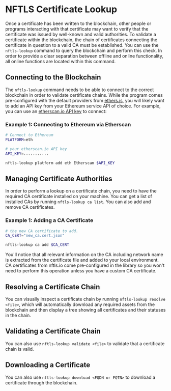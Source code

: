 # NFTLS Certificate Lookup

Once a certificate has been written to the blockchain, other people or programs interacting with that certificate may want to verify that the certificate was issued by well-known and valid authorities. To validate a certificate within the blockchain, the chain of certificates connecting the certificate in question to a valid CA must be established. You can use the `nftls-lookup` command to query the blockchain and perform this check. In order to provide a clear separation between offline and online functionality, all online functions are located within this command.

## Connecting to the Blockchain

The `nftls-lookup` command needs to be able to connect to the correct blockchain in order to validate certificate chains. While the program comes pre-configured with the default providers from [ethers.js](https://docs.ethers.io/v5/), you will likely want to add an API key from your Ethereum service API of choice. For example, you can use an [etherscan.io API key](https://etherscan.io/apis) to connect:

### Example 1: Connecting to Ethereum via Etherscan
```bash
# Connect to Ethereum
PLATFORM=eth

# your etherscan.io API key
API_KEY=...........

nftls-lookup platform add eth Etherscan $API_KEY
```

## Managing Certificate Authorities

In order to perform a lookup on a certificate chain, you need to have the required CA certificate installed on your machine. You can get a list of installed CAs by running `nftls-lookup ca list`. You can also add and remove CA certificates.

### Example 1: Adding a CA Certificate
```bash
# the new CA certificate to add.
CA_CERT="new_ca.cert.json"

nftls-lookup ca add $CA_CERT
```

You'll notice that all relevant information on the CA including network name is extracted from the certificate file and added to your local environment. CA certificates from nftls.io come pre-configured in the library so you won't need to perform this operation unless you have a custom CA certificate.

## Resolving a Certificate Chain

You can visually inspect a certificate chain by running `nftls-lookup resolve <file>`, which will automatically download any required assets from the blockchain and then display a tree showing all certificates and their statuses in the chain.

## Validating a Certificate Chain

You can also use `nftls-lookup validate <file>` to validate that a certificate chain is valid.

## Downloading a Certificate

You can also use `nftls-lookup download <FQDN or FQTN>` to download a certificate through the blockchain.
